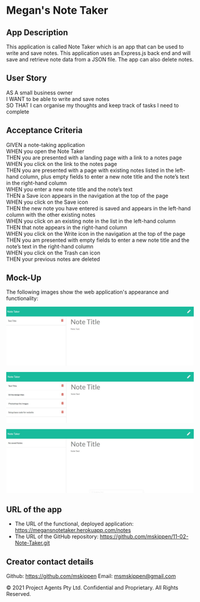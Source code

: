 # Megan's Note Taker

## App Description

This application is called Note Taker which is an app that can be used to write and save notes. This application uses an Express.js back end and will save and retrieve note data from a JSON file. The app can also delete notes.

## User Story

AS A small business owner<br>
I WANT to be able to write and save notes<br>
SO THAT I can organise my thoughts and keep track of tasks I need to complete<br>

## Acceptance Criteria

GIVEN a note-taking application<br>
WHEN you open the Note Taker<br>
THEN you are presented with a landing page with a link to a notes page<br>
WHEN you click on the link to the notes page<br>
THEN you are presented with a page with existing notes listed in the left-hand column, plus empty fields to enter a new note title and the note’s text in the right-hand column<br>
WHEN you enter a new note title and the note’s text<br>
THEN a Save icon appears in the navigation at the top of the page<br>
WHEN you click on the Save icon<br>
THEN the new note you have entered is saved and appears in the left-hand column with the other existing notes<br>
WHEN you click on an existing note in the list in the left-hand column<br>
THEN that note appears in the right-hand column<br>
WHEN you click on the Write icon in the navigation at the top of the page<br>
THEN you am presented with empty fields to enter a new note title and the note’s text in the right-hand column<br>
WHEN you click on the Trash can icon<br>
THEN your previous notes are deleted<br>

## Mock-Up

The following images show the web application's appearance and functionality:

![Notes can be entered in the 'Note Title' section.](./img/apphome.JPG)

![Notes will then be added on the left hand side.](./img/appexamples+.JPG)

![All notes can be deleted ready for new entries.](./img/appexamplesdeleted.JPG)

## URL of the app

* The URL of the functional, deployed application: https://megansnotetaker.herokuapp.com/notes
* The URL of the GitHub repository: https://github.com/mskippen/11-02-Note-Taker.git

## Creator contact details
Github: https://github.com/mskippen
Email: msmskippen@gmail.com

© 2021 Project Agents Pty Ltd. Confidential and Proprietary. All Rights Reserved.

